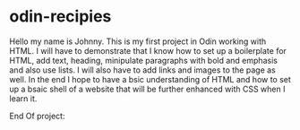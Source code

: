 # odin-recipies
Hello my name is Johnny. This is my first project in Odin working with HTML.
I will have to demonstrate that I know how to set up a boilerplate for HTML, add text, heading, minipulate paragraphs with bold and emphasis and also use lists. I will also have to add links and images to the page as well. In the end I hope to have a bsic understanding of HTML and how to set up a bsaic shell of a website that will be further enhanced with CSS when I learn it.

End Of project: